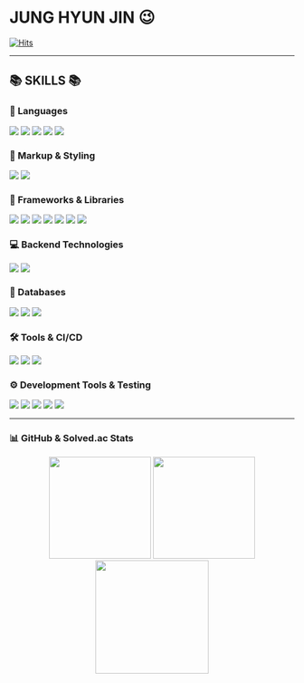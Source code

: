 # JUNG HYUN JIN 😉
[![Hits](https://hits.seeyoufarm.com/api/count/incr/badge.svg?url=https%3A%2F%2Fgithub.com%2Fnijnuyhj%2Fhit-counter&count_bg=%2379C83D&title_bg=%23555555&icon=&icon_color=%23E7E7E7&title=hits&edge_flat=false)](https://hits.seeyoufarm.com)

---

## 📚 SKILLS 📚

### 📝 Languages
<img src="https://img.shields.io/badge/Java-ED8B00?style=for-the-badge&logo=openjdk&logoColor=white"> <img src="https://img.shields.io/badge/JavaScript-F7DF1E?style=for-the-badge&logo=JavaScript&logoColor=black"> <img src="https://img.shields.io/badge/C-00599C?style=for-the-badge&logo=c&logoColor=white"> <img src="https://img.shields.io/badge/C%2B%2B-00599C?style=for-the-badge&logo=c%2B%2B&logoColor=white"> <img src="https://img.shields.io/badge/C%23-239120?style=for-the-badge&logo=c-sharp&logoColor=white">

### 🎨 Markup & Styling
<img src="https://img.shields.io/badge/HTML5-E34F26?style=for-the-badge&logo=html5&logoColor=white"> <img src="https://img.shields.io/badge/CSS3-1572B6?style=for-the-badge&logo=css3&logoColor=white">

### 🌿 Frameworks & Libraries
<img src="https://img.shields.io/badge/Spring-6DB33F?style=for-the-badge&logo=spring&logoColor=white"> <img src="https://img.shields.io/badge/Spring%20Boot-6DB33F?style=for-the-badge&logo=Spring%20Boot&logoColor=black"> <img src="https://img.shields.io/badge/React-61DAFB?style=for-the-badge&logo=react&logoColor=black"> <img src="https://img.shields.io/badge/Express.js-404D59?style=for-the-badge"> <img src="https://img.shields.io/badge/jQuery-0769AD?style=for-the-badge&logo=jquery&logoColor=white"> <img src="https://img.shields.io/badge/Sequelize-323330?style=for-the-badge&logo=sequelize&logoColor=blue"> <img src="https://img.shields.io/badge/Mongoose-47A248?style=for-the-badge&logo=mongoose&logoColor=white">

### 💻 Backend Technologies
<img src="https://img.shields.io/badge/Servlet-6DB33F?style=for-the-badge&logo=java&logoColor=white"> <img src="https://img.shields.io/badge/JSP-6DB33F?style=for-the-badge&logo=java&logoColor=white">

### 💾 Databases
<img src="https://img.shields.io/badge/MySQL-00000F?style=for-the-badge&logo=mysql&logoColor=white"> <img src="https://img.shields.io/badge/MongoDB-4EA94B?style=for-the-badge&logo=mongodb&logoColor=white"> <img src="https://img.shields.io/badge/Oracle-F80000?style=for-the-badge&logo=oracle&logoColor=white">

### 🛠️ Tools & CI/CD
<img src="https://img.shields.io/badge/Docker-2496ED?style=for-the-badge&logo=docker&logoColor=white"> <img src="https://img.shields.io/badge/Node.js-43853D?style=for-the-badge&logo=node.js&logoColor=white"> <img src="https://img.shields.io/badge/GitHub%20Actions-181717?style=for-the-badge&logo=githubactions&logoColor=white">

### ⚙️ Development Tools & Testing
<img src="https://img.shields.io/badge/GitHub-181717?style=for-the-badge&logo=github&logoColor=white"> <img src="https://img.shields.io/badge/JUnit-25A162?style=for-the-badge&logo=junit&logoColor=white"> <img src="https://img.shields.io/badge/MyBatis-E34F26?style=for-the-badge&logo=mybatis&logoColor=white"> <img src="https://img.shields.io/badge/Spring%20Data%20JPA-6DB33F?style=for-the-badge&logo=spring&logoColor=black"> <img src="https://img.shields.io/badge/QueryDSL-323330?style=for-the-badge&logoColor=white">

---

### 📊 GitHub & Solved.ac Stats

<div align="center">
    <img src="https://github-readme-stats.vercel.app/api?username=nijnuyhj&show_icons=true&theme=dark" height="180">
    <img src="https://github-readme-stats.vercel.app/api/top-langs/?username=nijnuyhj&langs_count=10&layout=compact&theme=dark" height="180">
</div>

<div align="center">
    <img src="http://mazassumnida.wtf/api/v2/generate_badge?boj=hyunjin9603" height="200">
</div>
